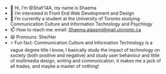 - 👋 Hi, I’m @ShaY14A, my name is Shaema
- 👀 I’m interested in Front End Web Development and Design 
- 🌱 I’m currently a student at the University of Toronto studying Communication Culture and Information Technology and Psychlogy 
- 📫 How to reach me: email: Shaema.alaasmi@mail.utoronto.ca
- 😄 Pronouns: She/Her
- ⚡ Fun fact: Communication Culture and Information Technology is a vague degree title I know, I basically study the impact of technology on society (both positive and negative) and study user behaviour and little of multimedia design, writing and communication, it makes me a jack of all trades, and maybe a master of nothing!

<!---
ShaY14A/ShaY14A is a ✨ special ✨ repository because its `README.md` (this file) appears on your GitHub profile.
You can click the Preview link to take a look at your changes.
--->
